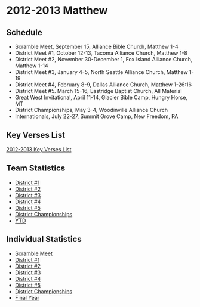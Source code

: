 # 2012-2013 Matthew

## Schedule

- Scramble Meet, September 15, Alliance Bible Church, Matthew 1-4
- District Meet #1, October 12-13, Tacoma Alliance Church, Matthew 1-8
- District Meet #2, November 30-December 1, Fox Island Alliance Church, Matthew 1-14
- District Meet #3, January 4-5, North Seattle Alliance Church, Matthew 1-19
- District Meet #4, February 8-9, Dallas Alliance Church, Matthew 1-26:16
- District Meet #5. March 15-16, Eastridge Baptist Church, All Material
- Great West Invitational, April 11-14, Glacier Bible Camp, Hungry Horse, MT
- District Championships, May 3-4, Woodinville Alliance Church
- Internationals, July 22-27, Summit Grove Camp, New Freedom, PA

## Key Verses List

[2012-2013 Key Verses List](/downloads/past_seasons/2012-2013/2012-2013_pnw_schedule.pdf)

## Team Statistics

- [District #1](/downloads/past_seasons/2012-2013/2012_2013_dist1.pdf)
- [District #2](/downloads/past_seasons/2012-2013/team_stats_dist_2.pdf)
- [District #3](/downloads/past_seasons/2012-2013/dist_3_team.pdf)
- [District #4](/downloads/past_seasons/2012-2013/dist4_team.pdf)
- [District #5](/downloads/past_seasons/2012-2013/dist_5_team.pdf)
- [District Championships](/downloads/past_seasons/2012-2013/dischampsteam.pdf)
- [YTD](/downloads/past_seasons/2012-2013/finalyearteam.pdf)

## Individual Statistics

- [Scramble Meet](/downloads/past_seasons/2012-2013/2012-2013_scramble_meet.pdf)
- [District #1](/downloads/past_seasons/2012-2013/2012_2013_dist1_ind.pdf)
- [District #2](/downloads/past_seasons/2012-2013/2012-13_district_meet_2_statistics.pdf)
- [District #3](/downloads/past_seasons/2012-2013/dist_3_ind.pdf)
- [District #4](/downloads/past_seasons/2012-2013/dist4_ind.pdf)
- [District #5](/downloads/past_seasons/2012-2013/dist_5_ind.pdf)
- [District Championships](/downloads/past_seasons/2012-2013/dischamps.pdf)
- [Final Year](/downloads/past_seasons/2012-2013/finalyear.pdf)
